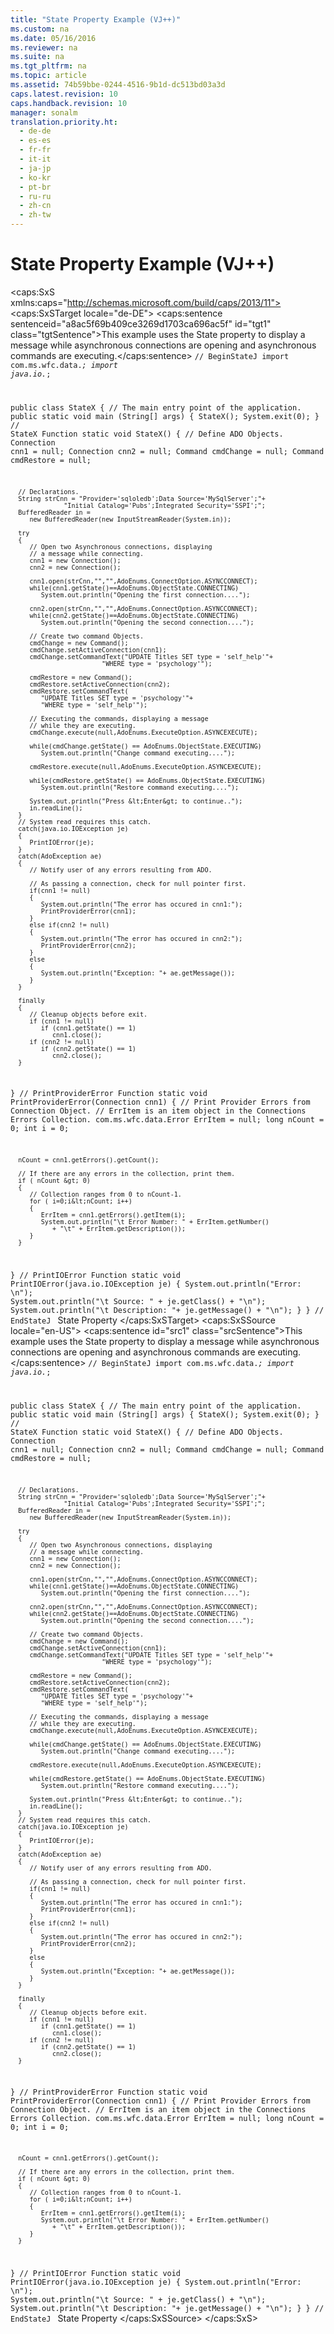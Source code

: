 ```yaml
---
title: "State Property Example (VJ++)"
ms.custom: na
ms.date: 05/16/2016
ms.reviewer: na
ms.suite: na
ms.tgt_pltfrm: na
ms.topic: article
ms.assetid: 74b59bbe-0244-4516-9b1d-dc513bd03a3d
caps.latest.revision: 10
caps.handback.revision: 10
manager: sonalm
translation.priority.ht: 
  - de-de
  - es-es
  - fr-fr
  - it-it
  - ja-jp
  - ko-kr
  - pt-br
  - ru-ru
  - zh-cn
  - zh-tw
---
```

# State Property Example (VJ++)
<?xml version="1.0" encoding="utf-8"?>
<caps:SxS xmlns:caps="http://schemas.microsoft.com/build/caps/2013/11">
  <caps:SxSTarget locale="de-DE">
    <developerReferenceWithoutSyntaxDocument xsi:schemaLocation="http://ddue.schemas.microsoft.com/authoring/2003/5 http://dduestorage.blob.core.windows.net/ddueschema/developer.xsd" xmlns="http://ddue.schemas.microsoft.com/authoring/2003/5" xmlns:xlink="http://www.w3.org/1999/xlink" xmlns:xsi="http://www.w3.org/2001/XMLSchema-instance">
      <introduction>
        <para>
          <caps:sentence sentenceid="a8ac5f69b409ce3269d1703ca696ac5f" id="tgt1" class="tgtSentence">This example uses the <legacyLink xlink:href="0b993bac-2653-40b1-bcbb-5b57b6aae2bf">State</legacyLink> property to display a message while asynchronous connections are opening and asynchronous commands are executing.</caps:sentence>
        </para>
        <code>// BeginStateJ
import com.ms.wfc.data.*;
import java.io.*;

public class StateX
{
   // The main entry point of the application.
   public static void main (String[] args)
   {
      StateX();
      System.exit(0);
   }
   // StateX Function
   static void StateX()
   {
      // Define ADO Objects.
      Connection cnn1 = null;
      Connection cnn2 = null;
      Command cmdChange = null;
      Command cmdRestore = null;

      // Declarations.
      String strCnn = "Provider='sqloledb';Data Source='MySqlServer';"+
                  "Initial Catalog='Pubs';Integrated Security='SSPI';";
      BufferedReader in = 
         new BufferedReader(new InputStreamReader(System.in));

      try
      {
         // Open two Asynchronous connections, displaying
         // a message while connecting.
         cnn1 = new Connection();
         cnn2 = new Connection();

         cnn1.open(strCnn,"","",AdoEnums.ConnectOption.ASYNCCONNECT);
         while(cnn1.getState()==AdoEnums.ObjectState.CONNECTING)
            System.out.println("Opening the first connection....");

         cnn2.open(strCnn,"","",AdoEnums.ConnectOption.ASYNCCONNECT);
         while(cnn2.getState()==AdoEnums.ObjectState.CONNECTING)
            System.out.println("Opening the second connection....");

         // Create two command Objects.
         cmdChange = new Command();
         cmdChange.setActiveConnection(cnn1);
         cmdChange.setCommandText("UPDATE Titles SET type = 'self_help'"+
                            "WHERE type = 'psychology'");

         cmdRestore = new Command();
         cmdRestore.setActiveConnection(cnn2);
         cmdRestore.setCommandText(
            "UPDATE Titles SET type = 'psychology'"+
            "WHERE type = 'self_help'");

         // Executing the commands, displaying a message
         // while they are executing.
         cmdChange.execute(null,AdoEnums.ExecuteOption.ASYNCEXECUTE);

         while(cmdChange.getState() == AdoEnums.ObjectState.EXECUTING)
            System.out.println("Change command executing....");

         cmdRestore.execute(null,AdoEnums.ExecuteOption.ASYNCEXECUTE);

         while(cmdRestore.getState() == AdoEnums.ObjectState.EXECUTING)
            System.out.println("Restore command executing....");

         System.out.println("Press &lt;Enter&gt; to continue..");
         in.readLine();
      }
      // System read requires this catch.
      catch(java.io.IOException je)
      {
         PrintIOError(je);
      }
      catch(AdoException ae)
      {
         // Notify user of any errors resulting from ADO.

         // As passing a connection, check for null pointer first.
         if(cnn1 != null)
         {
            System.out.println("The error has occured in cnn1:");
            PrintProviderError(cnn1);
         }
         else if(cnn2 != null)
         {
            System.out.println("The error has occured in cnn2:");
            PrintProviderError(cnn2);
         }
         else
         {
            System.out.println("Exception: "+ ae.getMessage());
         }
      }   
      
      finally
      {
         // Cleanup objects before exit.   
         if (cnn1 != null)
            if (cnn1.getState() == 1)
               cnn1.close();  
         if (cnn2 != null)
            if (cnn2.getState() == 1)
               cnn2.close();
      }

   }
   // PrintProviderError Function
   static void PrintProviderError(Connection cnn1)
   {
      // Print Provider Errors from Connection Object.
      // ErrItem is an item object in the Connections Errors Collection.
      com.ms.wfc.data.Error               ErrItem = null;
      long                                 nCount = 0;
      int                                       i = 0;

      nCount = cnn1.getErrors().getCount();

      // If there are any errors in the collection, print them.
      if ( nCount &gt; 0)
      {
         // Collection ranges from 0 to nCount-1.
         for ( i=0;i&lt;nCount; i++)
         {
            ErrItem = cnn1.getErrors().getItem(i);
            System.out.println("\t Error Number: " + ErrItem.getNumber() 
               + "\t" + ErrItem.getDescription());
         }
      }
   }
   // PrintIOError Function
   static void PrintIOError(java.io.IOException je)
   {
      System.out.println("Error: \n");
      System.out.println("\t Source: " + je.getClass() + "\n");
      System.out.println("\t Description: "+ je.getMessage() + "\n");
   }
}
// EndStateJ
</code>
      </introduction>
      <relatedTopics>
        <link xlink:href="0b993bac-2653-40b1-bcbb-5b57b6aae2bf">State Property</link>
      </relatedTopics>
    </developerReferenceWithoutSyntaxDocument>
  </caps:SxSTarget>
  <caps:SxSSource locale="en-US">
    <developerReferenceWithoutSyntaxDocument xsi:schemaLocation="http://ddue.schemas.microsoft.com/authoring/2003/5 http://dduestorage.blob.core.windows.net/ddueschema/developer.xsd" xmlns="http://ddue.schemas.microsoft.com/authoring/2003/5" xmlns:xlink="http://www.w3.org/1999/xlink" xmlns:xsi="http://www.w3.org/2001/XMLSchema-instance">
      <introduction>
        <para>
          <caps:sentence id="src1" class="srcSentence">This example uses the <legacyLink xlink:href="0b993bac-2653-40b1-bcbb-5b57b6aae2bf">State</legacyLink> property to display a message while asynchronous connections are opening and asynchronous commands are executing.</caps:sentence>
        </para>
        <code>// BeginStateJ
import com.ms.wfc.data.*;
import java.io.*;

public class StateX
{
   // The main entry point of the application.
   public static void main (String[] args)
   {
      StateX();
      System.exit(0);
   }
   // StateX Function
   static void StateX()
   {
      // Define ADO Objects.
      Connection cnn1 = null;
      Connection cnn2 = null;
      Command cmdChange = null;
      Command cmdRestore = null;

      // Declarations.
      String strCnn = "Provider='sqloledb';Data Source='MySqlServer';"+
                  "Initial Catalog='Pubs';Integrated Security='SSPI';";
      BufferedReader in = 
         new BufferedReader(new InputStreamReader(System.in));

      try
      {
         // Open two Asynchronous connections, displaying
         // a message while connecting.
         cnn1 = new Connection();
         cnn2 = new Connection();

         cnn1.open(strCnn,"","",AdoEnums.ConnectOption.ASYNCCONNECT);
         while(cnn1.getState()==AdoEnums.ObjectState.CONNECTING)
            System.out.println("Opening the first connection....");

         cnn2.open(strCnn,"","",AdoEnums.ConnectOption.ASYNCCONNECT);
         while(cnn2.getState()==AdoEnums.ObjectState.CONNECTING)
            System.out.println("Opening the second connection....");

         // Create two command Objects.
         cmdChange = new Command();
         cmdChange.setActiveConnection(cnn1);
         cmdChange.setCommandText("UPDATE Titles SET type = 'self_help'"+
                            "WHERE type = 'psychology'");

         cmdRestore = new Command();
         cmdRestore.setActiveConnection(cnn2);
         cmdRestore.setCommandText(
            "UPDATE Titles SET type = 'psychology'"+
            "WHERE type = 'self_help'");

         // Executing the commands, displaying a message
         // while they are executing.
         cmdChange.execute(null,AdoEnums.ExecuteOption.ASYNCEXECUTE);

         while(cmdChange.getState() == AdoEnums.ObjectState.EXECUTING)
            System.out.println("Change command executing....");

         cmdRestore.execute(null,AdoEnums.ExecuteOption.ASYNCEXECUTE);

         while(cmdRestore.getState() == AdoEnums.ObjectState.EXECUTING)
            System.out.println("Restore command executing....");

         System.out.println("Press &lt;Enter&gt; to continue..");
         in.readLine();
      }
      // System read requires this catch.
      catch(java.io.IOException je)
      {
         PrintIOError(je);
      }
      catch(AdoException ae)
      {
         // Notify user of any errors resulting from ADO.

         // As passing a connection, check for null pointer first.
         if(cnn1 != null)
         {
            System.out.println("The error has occured in cnn1:");
            PrintProviderError(cnn1);
         }
         else if(cnn2 != null)
         {
            System.out.println("The error has occured in cnn2:");
            PrintProviderError(cnn2);
         }
         else
         {
            System.out.println("Exception: "+ ae.getMessage());
         }
      }   
      
      finally
      {
         // Cleanup objects before exit.   
         if (cnn1 != null)
            if (cnn1.getState() == 1)
               cnn1.close();  
         if (cnn2 != null)
            if (cnn2.getState() == 1)
               cnn2.close();
      }

   }
   // PrintProviderError Function
   static void PrintProviderError(Connection cnn1)
   {
      // Print Provider Errors from Connection Object.
      // ErrItem is an item object in the Connections Errors Collection.
      com.ms.wfc.data.Error               ErrItem = null;
      long                                 nCount = 0;
      int                                       i = 0;

      nCount = cnn1.getErrors().getCount();

      // If there are any errors in the collection, print them.
      if ( nCount &gt; 0)
      {
         // Collection ranges from 0 to nCount-1.
         for ( i=0;i&lt;nCount; i++)
         {
            ErrItem = cnn1.getErrors().getItem(i);
            System.out.println("\t Error Number: " + ErrItem.getNumber() 
               + "\t" + ErrItem.getDescription());
         }
      }
   }
   // PrintIOError Function
   static void PrintIOError(java.io.IOException je)
   {
      System.out.println("Error: \n");
      System.out.println("\t Source: " + je.getClass() + "\n");
      System.out.println("\t Description: "+ je.getMessage() + "\n");
   }
}
// EndStateJ
</code>
      </introduction>
      <relatedTopics>
        <link xlink:href="0b993bac-2653-40b1-bcbb-5b57b6aae2bf">State Property</link>
      </relatedTopics>
    </developerReferenceWithoutSyntaxDocument>
  </caps:SxSSource>
</caps:SxS>
